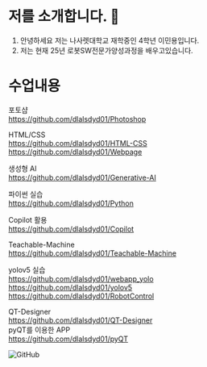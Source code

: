 # 저를 소개합니다. 👋


1. 안녕하세요 저는 나사렛대학교 재학중인 4학년 이민용입니다.
2. 저는 현재 25년 로봇SW전문가양성과정을 배우고있습니다.



# 수업내용

포토샵  
https://github.com/dlalsdyd01/Photoshop  

HTML/CSS  
https://github.com/dlalsdyd01/HTML-CSS  
https://github.com/dlalsdyd01/Webpage  

생성형 AI  
https://github.com/dlalsdyd01/Generative-AI  

파이썬 실습  
https://github.com/dlalsdyd01/Python  
  
Copilot 활용  
https://github.com/dlalsdyd01/Copilot  
  
Teachable-Machine  
https://github.com/dlalsdyd01/Teachable-Machine  

yolov5 실습  
https://github.com/dlalsdyd01/webapp_yolo  
https://github.com/dlalsdyd01/yolov5  
https://github.com/dlalsdyd01/RobotControl  

QT-Designer  
https://github.com/dlalsdyd01/QT-Designer  
pyQT를 이용한 APP  
https://github.com/dlalsdyd01/pyQT


  

![GitHub](https://img.shields.io/badge/GitHub-181717?style=for-the-badge&logo=github&logoColor=white)
